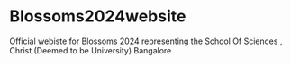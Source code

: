 # Blossoms2024website
Official webiste for Blossoms 2024 representing the School Of Sciences , Christ (Deemed to be University) Bangalore
